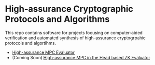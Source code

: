 # High-assurance Cryptographic Protocols and Algorithms
This repo contains software for projects focusing on computer-aided verification and automated synthesis of high-assurance cryptogrpahic protocols and algortihms.


* [High-assurance MPC Evaluator](https://github.com/SRI-CSL/high-assurance-crypto/edit/main/high-assur-mpc.md)
* (Coming Soon) [High-assurance MPC in the Head based ZK Evaluator](https://github.com/SRI-CSL/high-assurance-crypto/edit/main/high-assur-mith-zk.md)

